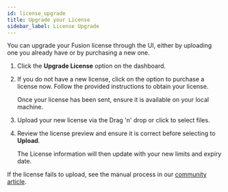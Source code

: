 ```yaml
---
id: license_upgrade
title: Upgrade your License
sidebar_label: License Upgrade
---
```


You can upgrade your Fusion license through the UI, either by uploading one you already have or by purchasing a new one. 

1. Click the **Upgrade License** option on the dashboard.
1. If you do not have a new license, click on the option to purchase a license now. Follow the provided instructions to obtain your license.

   Once your license has been sent, ensure it is available on your local machine.
1. Upload your new license via the Drag 'n' drop or click to select files.
1. Review the license preview and ensure it is correct before selecting to **Upload**.

   The License information will then update with your new limits and expiry date.

If the license fails to upload, see the manual process in our [community article](https://community.wandisco.com/s/article/Updating-Fusion-license-files-on-Docker-appliance).

